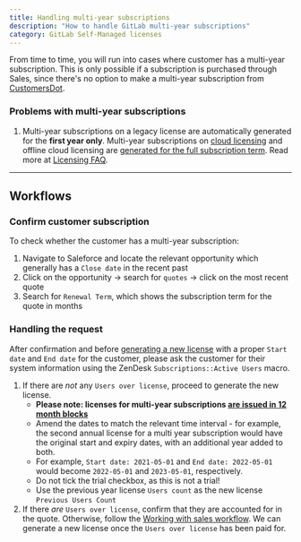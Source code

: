 ```yaml
---
title: Handling multi-year subscriptions
description: "How to handle GitLab multi-year subscriptions"
category: GitLab Self-Managed licenses
---
```


From time to time, you will run into cases where customer has a multi-year subscription. This is only possible if a subscription is purchased through Sales, since there's no option to make a multi-year subscription from [CustomersDot](https://customers.gitlab.com).

### Problems with multi-year subscriptions

1. Multi-year subscriptions on a legacy license are automatically generated for the **first year only**. Multi-year subscriptions on [cloud licensing](https://about.gitlab.com/pricing/licensing-faq/cloud-licensing/) and offline cloud licensing are [generated for the full subscription term](https://gitlab.com/gitlab-org/customers-gitlab-com/-/issues/4816). Read more at [Licensing FAQ](https://about.gitlab.com/pricing/licensing-faq/#i-purchased-a-multi-year-subscription-why-is-my-license-only-for-1-year).

---

## Workflows

### Confirm customer subscription

To check whether the customer has a multi-year subscription:

1. Navigate to Saleforce and locate the relevant opportunity which generally has a `Close date` in the recent past
1. Click on the opportunity → search for `quotes` → click on the most recent quote
1. Search for `Renewal Term`, which shows the subscription term for the quote in months

### Handling the request

After confirmation and before [generating a new license](/handbook/support/license-and-renewals/workflows/self-managed/creating_licenses/) with a proper `Start date` and `End date` for the customer, please ask the customer for their system information using the ZenDesk `Subscriptions::Active Users` macro.

1. If there are *not* any `Users over license`, proceed to generate the new license.
   - **Please note: licenses for multi-year subscriptions [are issued in 12 month blocks](https://about.gitlab.com/pricing/licensing-faq/#i-purchased-a-multi-year-subscription-why-is-my-license-only-for-1-year)**
   - Amend the dates to match the relevant time interval - for example, the second annual license for a multi year subscription would have the original start and expiry dates, with an additional year added to both.
   - For example, `Start date: 2021-05-01` and `End date: 2022-05-01` would become `2022-05-01` and `2023-05-01`, respectively.
   - Do not tick the trial checkbox, as this is not a trial!
   - Use the previous year license `Users count` as the new license `Previous Users Count`
1. If there *are* `Users over license`, confirm that they are accounted for in the quote. Otherwise, follow the [Working with sales workflow](/handbook/support/license-and-renewals/workflows/working_with_sales/). We can generate a new license once the `Users over license` has been paid for.
